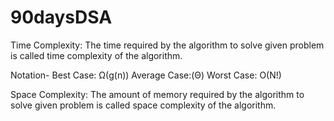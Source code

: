 # 90daysDSA

Time Complexity: The time required by the algorithm to solve given problem is called time complexity  of the algorithm.

Notation-
Best Case: Ω(g(n))
Average Case:(Θ)
Worst Case: O(N!)

Space Complexity: The amount of memory required by the algorithm to solve given problem is called space complexity of the algorithm.
